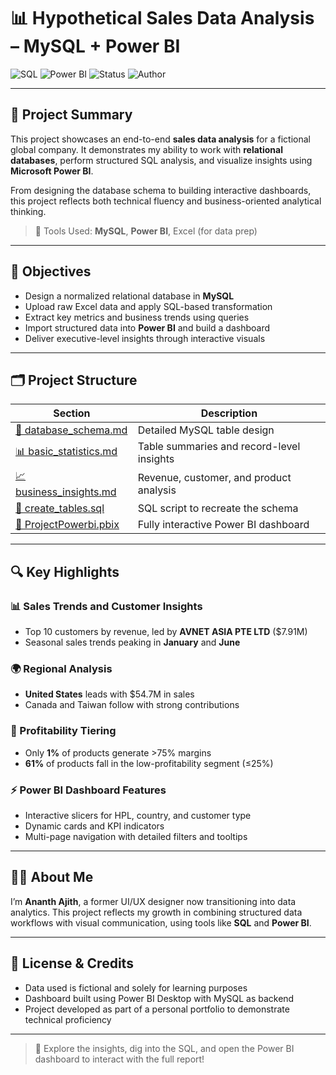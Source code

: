 # 📊 Hypothetical Sales Data Analysis – MySQL + Power BI

![SQL](https://img.shields.io/badge/Database-MySQL-blue?logo=mysql)
![Power BI](https://img.shields.io/badge/Visualization-Power%20BI-yellow?logo=powerbi&logoColor=white)
![Status](https://img.shields.io/badge/Project-Completed-brightgreen)
![Author](https://img.shields.io/badge/Built%20by-Ananth%20Ajith-lightgrey)

---

## 🧠 Project Summary

This project showcases an end-to-end **sales data analysis** for a fictional global company. It demonstrates my ability to work with **relational databases**, perform structured SQL analysis, and visualize insights using **Microsoft Power BI**.

From designing the database schema to building interactive dashboards, this project reflects both technical fluency and business-oriented analytical thinking.

> 📌 Tools Used: **MySQL**, **Power BI**, Excel (for data prep)

---

## 🎯 Objectives

- Design a normalized relational database in **MySQL**
- Upload raw Excel data and apply SQL-based transformation
- Extract key metrics and business trends using queries
- Import structured data into **Power BI** and build a dashboard
- Deliver executive-level insights through interactive visuals

---

## 🗂️ Project Structure

| Section | Description |
|---------|-------------|
| [📘 database_schema.md](./docs/database_schema.md) | Detailed MySQL table design |
| [📊 basic_statistics.md](./docs/basic_statistics.md) | Table summaries and record-level insights |
| [📈 business_insights.md](./docs/business_insights.md) | Revenue, customer, and product analysis |
| [🧾 create_tables.sql](./sql/create_tables.sql) | SQL script to recreate the schema |
| [📂 ProjectPowerbi.pbix](./ProjectPowerbi.pbix) | Fully interactive Power BI dashboard |


---

## 🔍 Key Highlights

### 📊 Sales Trends and Customer Insights
- Top 10 customers by revenue, led by **AVNET ASIA PTE LTD** ($7.91M)
- Seasonal sales trends peaking in **January** and **June**

### 🌍 Regional Analysis
- **United States** leads with $54.7M in sales
- Canada and Taiwan follow with strong contributions

### 💸 Profitability Tiering
- Only **1%** of products generate >75% margins
- **61%** of products fall in the low-profitability segment (≤25%)

### ⚡ Power BI Dashboard Features
- Interactive slicers for HPL, country, and customer type
- Dynamic cards and KPI indicators
- Multi-page navigation with detailed filters and tooltips

---

## 🙋‍♂️ About Me

I’m **Ananth Ajith**, a former UI/UX designer now transitioning into data analytics. This project reflects my growth in combining structured data workflows with visual communication, using tools like **SQL** and **Power BI**.

---

## 📄 License & Credits

- Data used is fictional and solely for learning purposes
- Dashboard built using Power BI Desktop with MySQL as backend
- Project developed as part of a personal portfolio to demonstrate technical proficiency

---

> 🚀 Explore the insights, dig into the SQL, and open the Power BI dashboard to interact with the full report!
